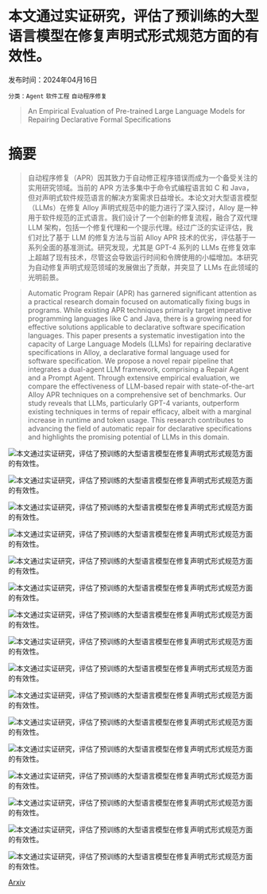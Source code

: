 # 本文通过实证研究，评估了预训练的大型语言模型在修复声明式形式规范方面的有效性。

发布时间：2024年04月16日

`分类：Agent` `软件工程` `自动程序修复`

> An Empirical Evaluation of Pre-trained Large Language Models for Repairing Declarative Formal Specifications

# 摘要

> 自动程序修复（APR）因其致力于自动修正程序错误而成为一个备受关注的实用研究领域。当前的 APR 方法多集中于命令式编程语言如 C 和 Java，但对声明式软件规范语言的解决方案需求日益增长。本论文对大型语言模型（LLMs）在修复 Alloy 声明式规范中的能力进行了深入探讨，Alloy 是一种用于软件规范的正式语言。我们设计了一个创新的修复流程，融合了双代理 LLM 架构，包括一个修复代理和一个提示代理。经过广泛的实证评估，我们对比了基于 LLM 的修复方法与当前 Alloy APR 技术的优劣，评估基于一系列全面的基准测试。研究发现，尤其是 GPT-4 系列的 LLMs 在修复效率上超越了现有技术，尽管这会导致运行时间和令牌使用的小幅增加。本研究为自动修复声明式规范领域的发展做出了贡献，并突显了 LLMs 在此领域的光明前景。

> Automatic Program Repair (APR) has garnered significant attention as a practical research domain focused on automatically fixing bugs in programs. While existing APR techniques primarily target imperative programming languages like C and Java, there is a growing need for effective solutions applicable to declarative software specification languages. This paper presents a systematic investigation into the capacity of Large Language Models (LLMs) for repairing declarative specifications in Alloy, a declarative formal language used for software specification. We propose a novel repair pipeline that integrates a dual-agent LLM framework, comprising a Repair Agent and a Prompt Agent. Through extensive empirical evaluation, we compare the effectiveness of LLM-based repair with state-of-the-art Alloy APR techniques on a comprehensive set of benchmarks. Our study reveals that LLMs, particularly GPT-4 variants, outperform existing techniques in terms of repair efficacy, albeit with a marginal increase in runtime and token usage. This research contributes to advancing the field of automatic repair for declarative specifications and highlights the promising potential of LLMs in this domain.

![本文通过实证研究，评估了预训练的大型语言模型在修复声明式形式规范方面的有效性。](../../../paper_images/2404.11050/x1.png)

![本文通过实证研究，评估了预训练的大型语言模型在修复声明式形式规范方面的有效性。](../../../paper_images/2404.11050/x2.png)

![本文通过实证研究，评估了预训练的大型语言模型在修复声明式形式规范方面的有效性。](../../../paper_images/2404.11050/x3.png)

![本文通过实证研究，评估了预训练的大型语言模型在修复声明式形式规范方面的有效性。](../../../paper_images/2404.11050/x4.png)

![本文通过实证研究，评估了预训练的大型语言模型在修复声明式形式规范方面的有效性。](../../../paper_images/2404.11050/x5.png)

![本文通过实证研究，评估了预训练的大型语言模型在修复声明式形式规范方面的有效性。](../../../paper_images/2404.11050/x6.png)

![本文通过实证研究，评估了预训练的大型语言模型在修复声明式形式规范方面的有效性。](../../../paper_images/2404.11050/x7.png)

![本文通过实证研究，评估了预训练的大型语言模型在修复声明式形式规范方面的有效性。](../../../paper_images/2404.11050/x8.png)

![本文通过实证研究，评估了预训练的大型语言模型在修复声明式形式规范方面的有效性。](../../../paper_images/2404.11050/x9.png)

![本文通过实证研究，评估了预训练的大型语言模型在修复声明式形式规范方面的有效性。](../../../paper_images/2404.11050/x10.png)

![本文通过实证研究，评估了预训练的大型语言模型在修复声明式形式规范方面的有效性。](../../../paper_images/2404.11050/x11.png)

![本文通过实证研究，评估了预训练的大型语言模型在修复声明式形式规范方面的有效性。](../../../paper_images/2404.11050/x12.png)

![本文通过实证研究，评估了预训练的大型语言模型在修复声明式形式规范方面的有效性。](../../../paper_images/2404.11050/x13.png)

![本文通过实证研究，评估了预训练的大型语言模型在修复声明式形式规范方面的有效性。](../../../paper_images/2404.11050/x14.png)

![本文通过实证研究，评估了预训练的大型语言模型在修复声明式形式规范方面的有效性。](../../../paper_images/2404.11050/x15.png)

![本文通过实证研究，评估了预训练的大型语言模型在修复声明式形式规范方面的有效性。](../../../paper_images/2404.11050/x16.png)

[Arxiv](https://arxiv.org/abs/2404.11050)